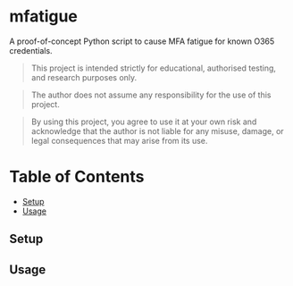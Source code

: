 # mfatigue
A proof-of-concept Python script to cause MFA fatigue for known O365 credentials.

> This project is intended strictly for educational, authorised testing, and research purposes only. 

> The author does not assume any responsibility for the use of this project. 

> By using this project, you agree to use it at your own risk and acknowledge that the author is not liable for any misuse, damage, or legal consequences that may arise from its use.

# Table of Contents

- [Setup](#setup)
- [Usage](#usage)

## Setup



## Usage
